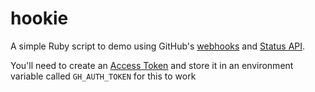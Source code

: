 # hookie
A simple Ruby script to demo using GitHub's [webhooks](https://developer.github.com/webhooks/) and [Status API](https://developer.github.com/v3/repos/statuses/). 

You'll need to create an [Access Token](https://help.github.com/articles/creating-an-access-token-for-command-line-use/) and store it in an environment variable called `GH_AUTH_TOKEN` for this to work


